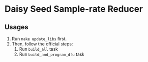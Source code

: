 # Daisy Seed Sample-rate Reducer

## Usages

1. Run `make update_libs` first.
2. Then, follow the official steps:
    1. Run `build_all` task
    2. Run `build_and_program_dfu` task
